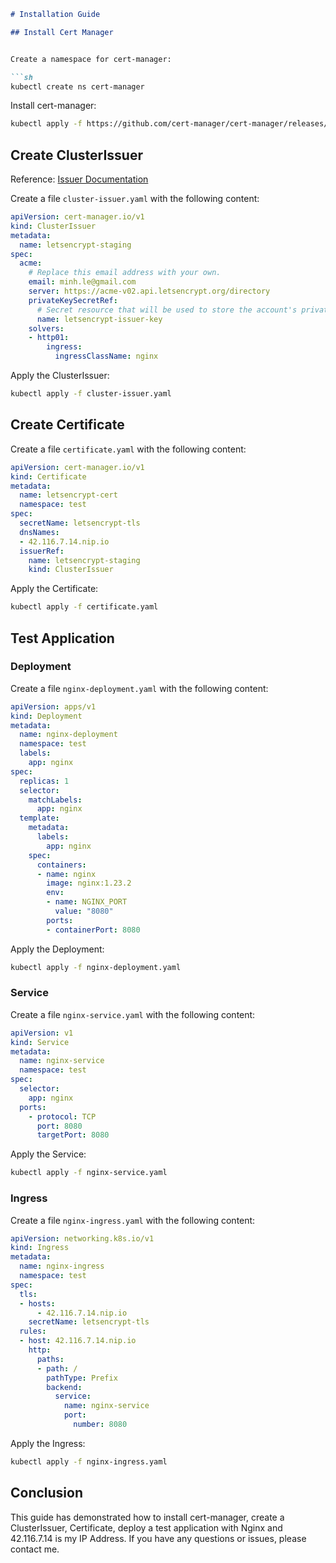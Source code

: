 
```markdown
# Installation Guide

## Install Cert Manager


Create a namespace for cert-manager:

```sh
kubectl create ns cert-manager
```

Install cert-manager:
```sh
kubectl apply -f https://github.com/cert-manager/cert-manager/releases/download/v1.15.1/cert-manager.yaml
```

## Create ClusterIssuer

Reference: [Issuer Documentation](https://cert-manager.io/docs/configuration/acme/)

Create a file `cluster-issuer.yaml` with the following content:
```yaml
apiVersion: cert-manager.io/v1
kind: ClusterIssuer
metadata:
  name: letsencrypt-staging
spec:
  acme:
    # Replace this email address with your own.
    email: minh.le@gmail.com
    server: https://acme-v02.api.letsencrypt.org/directory
    privateKeySecretRef:
      # Secret resource that will be used to store the account's private key.
      name: letsencrypt-issuer-key
    solvers:
    - http01:
        ingress:
          ingressClassName: nginx
```

Apply the ClusterIssuer:
```sh
kubectl apply -f cluster-issuer.yaml
```

## Create Certificate

Create a file `certificate.yaml` with the following content:
```yaml
apiVersion: cert-manager.io/v1
kind: Certificate
metadata:
  name: letsencrypt-cert
  namespace: test
spec:
  secretName: letsencrypt-tls
  dnsNames:
  - 42.116.7.14.nip.io
  issuerRef:
    name: letsencrypt-staging
    kind: ClusterIssuer
```

Apply the Certificate:
```sh
kubectl apply -f certificate.yaml
```

## Test Application

### Deployment

Create a file `nginx-deployment.yaml` with the following content:
```yaml
apiVersion: apps/v1
kind: Deployment
metadata:
  name: nginx-deployment
  namespace: test
  labels:
    app: nginx
spec:
  replicas: 1
  selector:
    matchLabels:
      app: nginx
  template:
    metadata:
      labels:
        app: nginx
    spec:
      containers:
      - name: nginx
        image: nginx:1.23.2
        env:
        - name: NGINX_PORT
          value: "8080"
        ports:
        - containerPort: 8080
```

Apply the Deployment:
```sh
kubectl apply -f nginx-deployment.yaml
```

### Service

Create a file `nginx-service.yaml` with the following content:
```yaml
apiVersion: v1
kind: Service
metadata:
  name: nginx-service
  namespace: test
spec:
  selector:
    app: nginx
  ports:
    - protocol: TCP
      port: 8080
      targetPort: 8080
```

Apply the Service:
```sh
kubectl apply -f nginx-service.yaml
```

### Ingress

Create a file `nginx-ingress.yaml` with the following content:
```yaml
apiVersion: networking.k8s.io/v1
kind: Ingress
metadata:
  name: nginx-ingress
  namespace: test
spec:
  tls:
  - hosts:
      - 42.116.7.14.nip.io
    secretName: letsencrypt-tls
  rules:
  - host: 42.116.7.14.nip.io
    http:
      paths:
      - path: /
        pathType: Prefix
        backend:
          service:
            name: nginx-service
            port:
              number: 8080
```

Apply the Ingress:
```sh
kubectl apply -f nginx-ingress.yaml
```

## Conclusion

This guide has demonstrated how to install cert-manager, create a ClusterIssuer, Certificate, deploy a test application with Nginx and 42.116.7.14 is my IP Address. If you have any questions or issues, please contact me.
```
